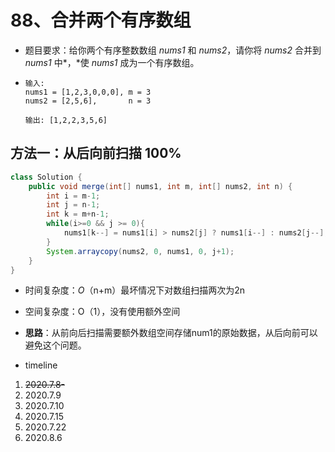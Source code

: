 # 88、合并两个有序数组

- 题目要求：给你两个有序整数数组 *nums1* 和 *nums2*，请你将 *nums2* 合并到 *nums1* 中*，*使 *nums1* 成为一个有序数组。

- ```
  输入:
  nums1 = [1,2,3,0,0,0], m = 3
  nums2 = [2,5,6],       n = 3
  
  输出: [1,2,2,3,5,6]
  ```



## 方法一：从后向前扫描 100%

```java
class Solution {
    public void merge(int[] nums1, int m, int[] nums2, int n) {
        int i = m-1;
        int j = n-1;
        int k = m+n-1;
        while(i>=0 && j >= 0){
            nums1[k--] = nums1[i] > nums2[j] ? nums1[i--] : nums2[j--];
        }
        System.arraycopy(nums2, 0, nums1, 0, j+1);
    }
}
```

- 时间复杂度：*O*（n+m）最坏情况下对数组扫描两次为2n

- 空间复杂度：O（1），没有使用额外空间

- **思路**：从前向后扫描需要额外数组空间存储num1的原始数据，从后向前可以避免这个问题。

  

- timeline

1. ~~2020.7.8-~~
2. 2020.7.9
3. 2020.7.10
4. 2020.7.15
5. 2020.7.22
6. 2020.8.6